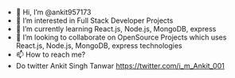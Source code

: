 - 👋 Hi, I’m @ankit957173
- 👀 I’m interested in Full Stack Developer Projects 
- 🌱 I’m currently learning React.js, Node.js, MongoDB, express
- 💞️ I’m looking to collaborate on OpenSource Projects which uses React.js, Node.js, MongoDB, express technologies
- 📫 How to reach me?
- Do twitter Ankit Singh Tanwar https://twitter.com/i_m_Ankit_001

<!---
ankit957173/ankit957173 is a ✨ special ✨ repository because its `README.md` (this file) appears on your GitHub profile.
You can click the Preview link to take a look at your changes.
--->
